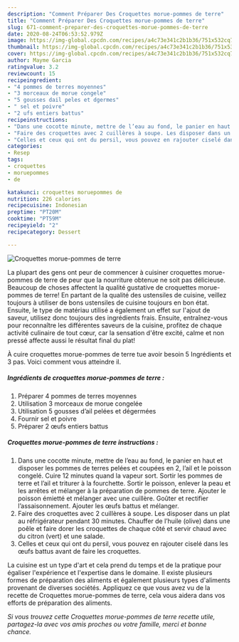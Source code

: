 ```yaml
---
description: "Comment Préparer Des Croquettes morue-pommes de terre"
title: "Comment Préparer Des Croquettes morue-pommes de terre"
slug: 671-comment-preparer-des-croquettes-morue-pommes-de-terre
date: 2020-08-24T06:53:52.979Z
image: https://img-global.cpcdn.com/recipes/a4c73e341c2b1b36/751x532cq70/croquettes-morue-pommes-de-terre-photo-principale-de-la-recette.jpg
thumbnail: https://img-global.cpcdn.com/recipes/a4c73e341c2b1b36/751x532cq70/croquettes-morue-pommes-de-terre-photo-principale-de-la-recette.jpg
cover: https://img-global.cpcdn.com/recipes/a4c73e341c2b1b36/751x532cq70/croquettes-morue-pommes-de-terre-photo-principale-de-la-recette.jpg
author: Mayme Garcia
ratingvalue: 3.2
reviewcount: 15
recipeingredient:
- "4 pommes de terres moyennes"
- "3 morceaux de morue congele"
- "5 gousses dail peles et dgermes"
- " sel et poivre"
- "2 ufs entiers battus"
recipeinstructions:
- "Dans une cocotte minute, mettre de l’eau au fond, le panier en haut et disposer les pommes de terres pelées et coupées en 2, l’ail et le poisson congelé. Cuire 12 minutes quand la vapeur sort. Sortir les pommes de terre et l’ail et triturer à la fourchette. Sortir le poisson, enlever la peau et les arrêtes et mélanger à la préparation de pommes de terre. Ajouter le poisson émietté et mélanger avec une cuillère. Goûter et rectifier l’assaisonnement. Ajouter les œufs battus et mélanger."
- "Faire des croquettes avec 2 cuillères à soupe. Les disposer dans un plat au réfrigérateur pendant 30 minutes. Chauffer de l’huile (olive) dans une poêle et faire dorer les croquettes de chaque côté et servir chaud avec du citron (vert) et une salade."
- "Celles et ceux qui ont du persil, vous pouvez en rajouter ciselé dans les œufs battus avant de faire les croquettes."
categories:
- Resep
tags:
- croquettes
- moruepommes
- de

katakunci: croquettes moruepommes de 
nutrition: 226 calories
recipecuisine: Indonesian
preptime: "PT20M"
cooktime: "PT59M"
recipeyield: "2"
recipecategory: Dessert

---
```



![Croquettes morue-pommes de terre](https://img-global.cpcdn.com/recipes/a4c73e341c2b1b36/751x532cq70/croquettes-morue-pommes-de-terre-photo-principale-de-la-recette.jpg)

La plupart des gens ont peur de commencer à cuisiner croquettes morue-pommes de terre de peur que la nourriture obtenue ne soit pas délicieuse. Beaucoup de choses affectent la qualité gustative de croquettes morue-pommes de terre! En partant de la qualité des ustensiles de cuisine, veillez toujours à utiliser de bons ustensiles de cuisine toujours en bon état. Ensuite, le type de matériau utilisé a également un effet sur l'ajout de saveur, utilisez donc toujours des ingrédients frais. Ensuite, entraînez-vous pour reconnaître les différentes saveurs de la cuisine, profitez de chaque activité culinaire de tout cœur, car la sensation d'être excité, calme et non pressé affecte aussi le résultat final du plat!

<!--inarticleads1-->

À cuire croquettes morue-pommes de terre tue avoir besoin 5 Ingrédients et 3 pas. Voici comment vous atteindre il.

##### Ingrédients de croquettes morue-pommes de terre :

1. Préparer 4 pommes de terres moyennes
1. Utilisation 3 morceaux de morue congelée
1. Utilisation 5 gousses d’ail pelées et dégermées
1. Fournir  sel et poivre
1. Préparer 2 œufs entiers battus




<!--inarticleads2-->

##### Croquettes morue-pommes de terre instructions :

1. Dans une cocotte minute, mettre de l’eau au fond, le panier en haut et disposer les pommes de terres pelées et coupées en 2, l’ail et le poisson congelé. Cuire 12 minutes quand la vapeur sort. Sortir les pommes de terre et l’ail et triturer à la fourchette. Sortir le poisson, enlever la peau et les arrêtes et mélanger à la préparation de pommes de terre. Ajouter le poisson émietté et mélanger avec une cuillère. Goûter et rectifier l’assaisonnement. Ajouter les œufs battus et mélanger.
1. Faire des croquettes avec 2 cuillères à soupe. Les disposer dans un plat au réfrigérateur pendant 30 minutes. Chauffer de l’huile (olive) dans une poêle et faire dorer les croquettes de chaque côté et servir chaud avec du citron (vert) et une salade.
1. Celles et ceux qui ont du persil, vous pouvez en rajouter ciselé dans les œufs battus avant de faire les croquettes.




<!--inarticleads1-->

<p>
La cuisine est un type d'art et cela prend du temps et de la pratique pour égaliser l'expérience et l'expertise dans le domaine. Il existe plusieurs formes de préparation des aliments et également plusieurs types d'aliments provenant de diverses sociétés. Appliquez ce que vous avez vu de la recette de Croquettes morue-pommes de terre, cela vous aidera dans vos efforts de préparation des aliments.
</p>

<p>
<i>Si vous trouvez cette Croquettes morue-pommes de terre recette utile, partagez-la avec vos amis proches ou votre famille, merci et bonne chance.</i>
</p>
